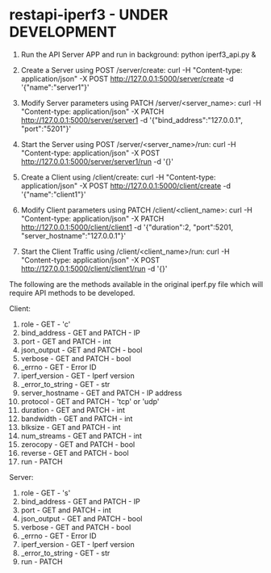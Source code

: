 # restapi-iperf3 - UNDER DEVELOPMENT

1. Run the API Server APP and run in background: 
  python iperf3_api.py &

2. Create a Server using POST /server/create:
  curl -H "Content-type: application/json" -X POST http://127.0.0.1:5000/server/create -d '{"name":"server1"}'
  
3. Modify Server parameters using PATCH /server/<server_name>:
  curl -H "Content-type: application/json" -X PATCH http://127.0.0.1:5000/server/server1 -d '{"bind_address":"127.0.0.1", "port":"5201"}'
  
4. Start the Server using POST /server/<server_name>/run:
  curl -H "Content-type: application/json" -X POST http://127.0.0.1:5000/server/server1/run -d '{}'

5. Create a Client using /client/create:
  curl -H "Content-type: application/json" -X POST http://127.0.0.1:5000/client/create -d '{"name":"client1"}'

6. Modify Client parameters using PATCH /client/<client_name>:
  curl -H "Content-type: application/json" -X PATCH http://127.0.0.1:5000/client/client1 -d '{"duration":2, "port":5201, "server_hostname":"127.0.0.1"}'
  
7. Start the Client Traffic using /client/<client_name>/run:
  curl -H "Content-type: application/json" -X POST http://127.0.0.1:5000/client/client1/run -d '{}'
  
The following are the methods available in the original iperf.py file which will require API methods to be developed.

Client:

1. role - GET - 'c'
2. bind_address - GET and PATCH - IP
3. port - GET and PATCH - int
4. json_output - GET and PATCH - bool
5. verbose - GET and PATCH - bool
6. _errno - GET - Error ID
7. iperf_version - GET - Iperf version
8. _error_to_string - GET - str
9. server_hostname - GET and PATCH - IP address
10. protocol - GET and PATCH - 'tcp' or 'udp'
11. duration - GET and PATCH - int 
12. bandwidth - GET and PATCH - int
13. blksize - GET and PATCH - int
14. num_streams - GET and PATCH - int
15. zerocopy - GET and PATCH - bool
16. reverse - GET and PATCH - bool
17. run - PATCH 

Server:

1. role - GET - 's'
2. bind_address - GET and PATCH - IP
3. port - GET and PATCH - int
4. json_output - GET and PATCH - bool
5. verbose - GET and PATCH - bool
6. _errno - GET - Error ID
7. iperf_version - GET - Iperf version
8. _error_to_string - GET - str
9. run - PATCH
		
